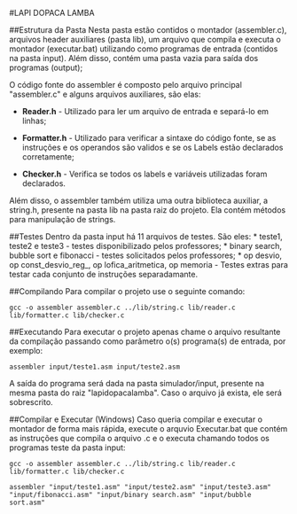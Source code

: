 #LAPI DOPACA LAMBA

##Estrutura da Pasta
Nesta pasta estão contidos o montador (assembler.c), arquivos header auxiliares (pasta lib), um arquivo que compila e executa o montador (executar.bat) utilizando como programas de entrada (contidos na pasta input). Além disso, contém uma pasta vazia para saída dos programas (output);

O código fonte do assembler é composto pelo arquivo principal "assembler.c" e alguns arquivos auxiliares, são elas:

* **Reader.h** 		- Utilizado para ler um arquivo de entrada e separá-lo em linhas;

* **Formatter.h** 	- Utilizado para verificar a sintaxe do código fonte, se as instruções e os operandos são validos e se os Labels estão declarados corretamente;

* **Checker.h** 	- Verifica se todos os labels e variáveis utilizadas foram declarados.

Além disso, o assembler também utiliza uma outra biblioteca auxiliar, a string.h, presente na pasta lib na pasta raiz do projeto. Ela contém métodos para manipulação de strings. 


##Testes
Dentro da pasta input há 11 arquivos de testes. São eles:
	* teste1, teste2 e teste3 - testes disponibilizado pelos professores;
	* binary search, bubble sort e fibonacci - testes solicitados pelos professores;
	* op desvio, op const_desvio_reg_, op lofica_aritmetica, op memoria - Testes extras para testar cada conjunto de instruções separadamante.


##Compilando
Para compilar o projeto use o seguinte comando:

	gcc -o assembler assembler.c ../lib/string.c lib/reader.c lib/formatter.c lib/checker.c

##Executando
Para executar o projeto apenas chame o arquivo resultante da compilação passando como parâmetro o(s) programa(s) de entrada, por exemplo:

	assembler input/teste1.asm input/teste2.asm

A saída do programa será dada na pasta simulador/input, presente na mesma pasta do raiz "lapidopacalamba". Caso o arquivo já exista, ele será sobrescrito.

##Compilar e Executar (Windows)
Caso queria compilar e executar o montador de forma mais rápida, execute o arquvio Executar.bat que contém as instruções que compila o arquivo .c e o executa chamando todos os programas teste da pasta input:

	gcc -o assembler assembler.c ../lib/string.c lib/reader.c lib/formatter.c lib/checker.c
	
	assembler "input/teste1.asm" "input/teste2.asm" "input/teste3.asm" "input/fibonacci.asm" "input/binary search.asm" "input/bubble sort.asm"